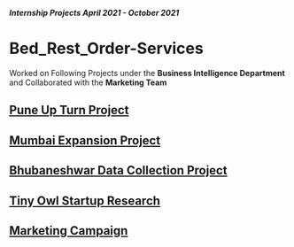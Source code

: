 ***Internship Projects April 2021 - October 2021***
# Bed_Rest_Order-Services

Worked on Following Projects under the **Business Intelligence Department** and Collaborated with the **Marketing Team**

## [Pune Up Turn Project](https://github.com/Ruthik27/Bed_Rest_Order-Services/tree/main/swiggy_pune)

## [Mumbai Expansion Project](https://github.com/Ruthik27/Bed_Rest_Order-Services/tree/main/swiggy_mumbai)

## [Bhubaneshwar Data Collection Project](https://github.com/Ruthik27/Bed_Rest_Order-Services/tree/main/swiggy_bhubaneshwar)

## [Tiny Owl Startup Research](https://github.com/Ruthik27/Bed_Rest_Order-Services/tree/main/tiny_owl)

## [Marketing Campaign](https://github.com/Ruthik27/Bed_Rest_Order-Services/tree/main/bro_services)
